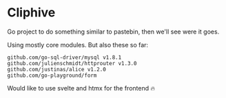 # Cliphive

Go project to do something similar to pastebin, then we'll see were it goes.

Using mostly core modules. But also these so far:  
```
github.com/go-sql-driver/mysql v1.8.1
github.com/julienschmidt/httprouter v1.3.0
github.com/justinas/alice v1.2.0
github.com/go-playground/form
```

Would like to use svelte and htmx for the frontend :fire:
